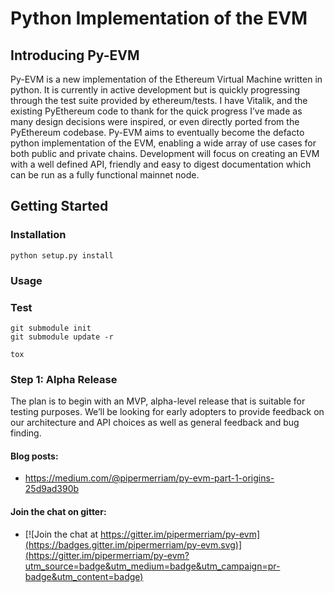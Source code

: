 # Python Implementation of the EVM

## Introducing Py-EVM
Py-EVM is a new implementation of the Ethereum Virtual Machine written in python. It is currently in active development but is quickly progressing through the test suite provided by ethereum/tests. I have Vitalik, and the existing PyEthereum code to thank for the quick progress I’ve made as many design decisions were inspired, or even directly ported from the PyEthereum codebase.
Py-EVM aims to eventually become the defacto python implementation of the EVM, enabling a wide array of use cases for both public and private chains. Development will focus on creating an EVM with a well defined API, friendly and easy to digest documentation which can be run as a fully functional mainnet node.

## Getting Started

### Installation

```
python setup.py install
```

### Usage




### Test

```
git submodule init
git submodule update -r
```

```
tox
```

### Step 1: Alpha Release
The plan is to begin with an MVP, alpha-level release that is suitable for testing purposes. We’ll be looking for early adopters to provide feedback on our architecture and API choices as well as general feedback and bug finding.

#### Blog posts:

- https://medium.com/@pipermerriam/py-evm-part-1-origins-25d9ad390b

#### Join the chat on gitter:

- [![Join the chat at https://gitter.im/pipermerriam/py-evm](https://badges.gitter.im/pipermerriam/py-evm.svg)](https://gitter.im/pipermerriam/py-evm?utm_source=badge&utm_medium=badge&utm_campaign=pr-badge&utm_content=badge)
